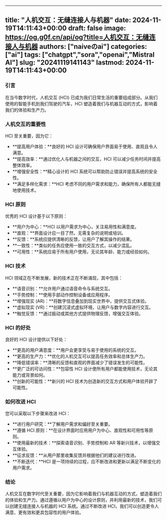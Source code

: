 
---
title: "人机交互：无缝连接人与机器"
date: 2024-11-19T14:11:43+00:00
draft: false
image: https://og.g0f.cn/api/og?title=人机交互：无缝连接人与机器
authors: ["naiveのai"]
categories: ["ai"]
tags: ["chatgpt","sora","openai","Mistral AI"]
slug: "20241119141143"
lastmod: 2024-11-19T14:11:43+00:00
---
### 引言

在当今数字时代，人机交互 (HCI) 已成为我们日常生活的重要组成部分。从我们使用的智能手机到我们驾驶的汽车，HCI 塑造着我们与机器互动的方式，影响着我们的体验和生产力。

### 人机交互的重要性

HCI 至关重要，因为它：

- **提高用户体验：**良好的 HCI 设计可确保用户界面易于使用、直观且令人满意。
- **提高效率：**通过优化人与机器之间的交互，HCI 可以减少任务时间并提高整体效率。
- **增强安全性：**精心设计的 HCI 系统可以帮助防止错误并提高系统的安全性。
- **满足多样化需求：**HCI 考虑不同的用户需求和能力，确保所有人都能无缝地使用技术。

### HCI 原则

优秀的 HCI 设计基于以下原则：

- **用户为中心：**HCI 以用户需求为中心，关注易用性和满意度。
- **直观：**界面设计应一目了然，无需复杂的说明或培训。
- **反馈：**系统应提供清晰的反馈，让用户了解其操作的结果。
- **一致性：**类似的任务应使用一致的交互方式，以减少混乱。
- **可用性：**系统应易于所有用户使用，无论其年龄、能力或经验如何。

### HCI 技术

HCI 领域正在不断发展，新的技术正在不断涌现，其中包括：

- **语音识别：**允许用户通过语音命令与系统交互。
- **手势控制：**使用手部动作控制设备或应用程序。
- **增强现实 (AR)：**将数字信息叠加到现实世界中，提供交互式体验。
- **虚拟现实 (VR)：**创建沉浸式虚拟环境，让用户与数字内容进行交互。
- **触觉反馈：**通过振动或其他方式提供物理反馈，增强交互体验。

### HCI 的好处

良好的 HCI 设计提供以下好处：

- **更高的用户满意度：**用户会更享受与易于使用的系统的交互。
- **更高的生产力：**优化的人机交互可以提高任务效率和总体生产力。
- **降低错误率：**清晰的反馈和直观的界面减少了错误发生的可能性。
- **更广泛的可访问性：**包容性 HCI 设计使所有用户都能使用技术，无论其能力或背景如何。
- **创新的可能性：**新兴的 HCI 技术为创造新的交互方式和用户体验开辟了可能性。

### 如何改进 HCI

您可以采取以下步骤来改进 HCI：

- **进行用户研究：**了解用户需求和偏好至关重要。
- **遵循 HCI 原则：**在设计界面时应用用户为中心、直观性和可用性等原则。
- **使用最新的技术：**探索语音识别、手势控制和 AR 等新兴技术，以增强交互体验。
- **征求反馈：**从用户那里收集反馈并根据他们的建议进行改进。
- **不断迭代：**HCI 是一项持续的过程，应不断改进和更新以满足不断变化的用户需求。

### 结论

人机交互在数字时代至关重要，因为它影响着我们与机器互动的方式，塑造着我们的体验和生产力。通过遵循以用户为中心的设计原则，并利用最新的技术，我们可以创建无缝连接人与机器的 HCI 系统。通过不断改进 HCI，我们可以创造更令人满意、更有效和更具包容性的用户体验。